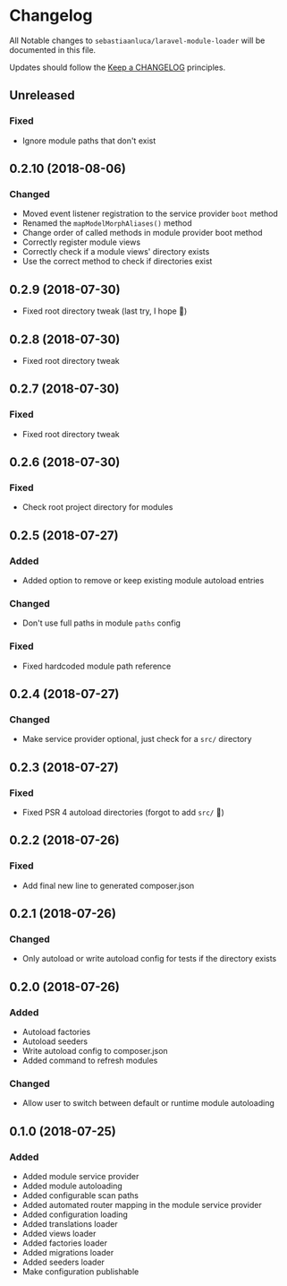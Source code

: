 # Changelog

All Notable changes to `sebastiaanluca/laravel-module-loader` will be documented in this file.

Updates should follow the [Keep a CHANGELOG](http://keepachangelog.com/) principles.

## Unreleased

### Fixed

- Ignore module paths that don't exist

## 0.2.10 (2018-08-06)

### Changed

- Moved event listener registration to the service provider `boot` method
- Renamed the `mapModelMorphAliases()` method
- Change order of called methods in module provider boot method
- Correctly register module views
- Correctly check if a module views' directory exists
- Use the correct method to check if directories exist

## 0.2.9 (2018-07-30)

- Fixed root directory tweak (last try, I hope 💩)

## 0.2.8 (2018-07-30)

- Fixed root directory tweak

## 0.2.7 (2018-07-30)

### Fixed

- Fixed root directory tweak

## 0.2.6 (2018-07-30)

### Fixed

- Check root project directory for modules

## 0.2.5 (2018-07-27)

### Added

- Added option to remove or keep existing module autoload entries

### Changed

- Don't use full paths in module `paths` config

### Fixed

- Fixed hardcoded module path reference

## 0.2.4 (2018-07-27)

### Changed

- Make service provider optional, just check for a `src/` directory

## 0.2.3 (2018-07-27)

### Fixed

- Fixed PSR 4 autoload directories (forgot to add `src/` 👀)

## 0.2.2 (2018-07-26)

### Fixed

- Add final new line to generated composer.json

## 0.2.1 (2018-07-26)

### Changed

- Only autoload or write autoload config for tests if the directory exists

## 0.2.0 (2018-07-26)

### Added

- Autoload factories
- Autoload seeders
- Write autoload config to composer.json
- Added command to refresh modules

### Changed

- Allow user to switch between default or runtime module autoloading 

## 0.1.0 (2018-07-25)

### Added

- Added module service provider
- Added module autoloading
- Added configurable scan paths
- Added automated router mapping in the module service provider
- Added configuration loading
- Added translations loader
- Added views loader
- Added factories loader
- Added migrations loader
- Added seeders loader
- Make configuration publishable
